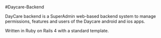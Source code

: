 #Daycare-Backend

DayCare backend is a SuperAdmin web-based backend system to manage permissions, features and users of the Daycare android and ios apps.

Written in Ruby on Rails 4 with a standard template.